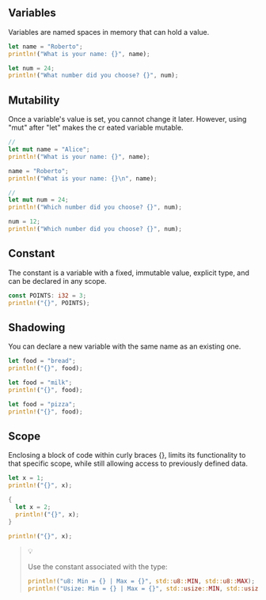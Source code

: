 ## Variables

Variables are named spaces in memory that can hold a value.

```rust
let name = "Roberto";
println!("What is your name: {}", name);

let num = 24;
println!("What number did you choose? {}", num);
```

## Mutability

Once a variable's value is set, you cannot change it later. However, using "mut" after "let" makes the cr
eated variable mutable.

```rust
//
let mut name = "Alice";
println!("What is your name: {}", name);

name = "Roberto";
println!("What is your name: {}\n", name);

//
let mut num = 24;
println!("Which number did you choose? {}", num);

num = 12;
println!("Which number did you choose? {}", num);
```

## Constant

The constant is a variable with a fixed, immutable value, explicit type, and can be declared in any scope.

```rust
const POINTS: i32 = 3;
println!("{}", POINTS);
```

## Shadowing

You can declare a new variable with the same name as an existing one.

```rust
let food = "bread";
println!("{}", food);

let food = "milk";
println!("{}", food);

let food = "pizza";
println!("{}", food);
```

## Scope

Enclosing a block of code within curly braces {}, limits its functionality to that specific scope, while
still allowing access to previously defined data.

```rust
let x = 1;
println!("{}", x);

{
  let x = 2;
  println!("{}", x);
}

println!("{}", x);
```

>💡
>
> Use the constant associated with the type:
> ```rust
> println!("u8: Min = {} | Max = {}", std::u8::MIN, std::u8::MAX);
> println!("Usize: Min = {} | Max = {}", std::usize::MIN, std::usize::MAX);
> ```
